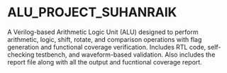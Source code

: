 # ALU_PROJECT_SUHANRAIK
A Verilog-based Arithmetic Logic Unit (ALU) designed to perform arithmetic, logic, shift, rotate, and comparison operations with flag generation and functional coverage verification.
Includes RTL code, self-checking testbench, and waveform-based validation.
Also includes the report file along with all the output and fucntional coverage report.
